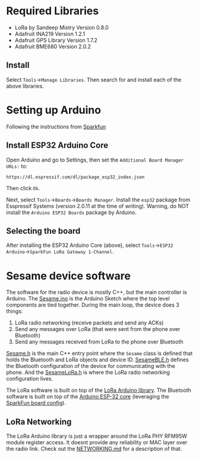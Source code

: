 
# Required Libraries
- LoRa by Sandeep Mistry Version 0.8.0
- Adafruit INA219 Version 1.2.1
- Adafruit GPS Library Version 1.7.2
- Adafruit BME680 Version 2.0.2

## Install
Select `Tools`->`Manage Libraries`. Then search for and install each of the above libraries.

# Setting up Arduino
Following the instructions from [Sparkfun](https://learn.sparkfun.com/tutorials/sparkfun-lora-gateway-1-channel-hookup-guide/programming-the-esp32-with-arduino)

## Install ESP32 Arduino Core
Open Arduino and go to Settings, then set the `Additional Board Manager URLs:` to:
```
https://dl.espressif.com/dl/package_esp32_index.json
```
Then click `Ok`.

Next, select `Tools`->`Boards`->`Boards Manager`. Install the `esp32` package from Esspressif Systems (version 2.0.11 at the time of writing). Warning, do NOT install the `Arduino ESP32 Boards` package by Arduino. 

## Selecting the board
After installing the ESP32 Arduino Core (above), select `Tools`->`ESP32 Arduino`->`SparkFun LoRa Gateway 1-Channel`.

# Sesame device software

The software for the radio device is mostly C++, but the main controller is Arduino. The [Sesame.ino](Sesame.ino) is the Arduino Sketch where the top level components are tied together. During the main loop, the device does 3 things:

1. LoRa radio networking (receive packets and send any ACKs)
2. Send any messages over LoRa (that were sent from the phone over Bluetooth)
3. Send any messages received from LoRa to the phone over Bluetooth

[Sesame.h](Sesame.h) is the main C++ entry point where the `Sesame` class is defined that holds the Bluetooth and LoRa objects and device ID. [SesameBLE.h](SesameBLE.h) defines the Bluetooth configuration of the device for communicating with the phone. And the [SesameLoRa.h](SesameLoRa.h) is where the LoRa radio networking configuration lives.

The LoRa software is built on top of the [LoRa Arduino library](https://github.com/sandeepmistry/arduino-LoRa). The Bluetooth software is built on top of the [Arduino ESP-32 core](https://github.com/espressif/arduino-esp32) \(leveraging the [SparkFun board config](https://github.com/sparkfun/ESP32_LoRa_1Ch_Gateway/tree/main/Firmware)\).

## LoRa Networking

The LoRa Arduino library is just a wrapper around the LoRa PHY RFM95W module register access. It doesnt provide any reliability or MAC layer over the radio link. Check out the [NETWORKING.md](NETWORKING.md) for a description of that. 
